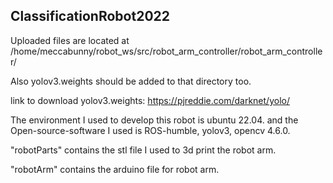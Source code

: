 ## ClassificationRobot2022

Uploaded files are located at /home/meccabunny/robot_ws/src/robot_arm_controller/robot_arm_controller/

Also yolov3.weights should be added to that directory too.

link to download yolov3.weights: https://pjreddie.com/darknet/yolo/



The environment I used to develop this robot is ubuntu 22.04. and the Open-source-software I used is ROS-humble, yolov3, opencv 4.6.0.

"robotParts" contains the stl file I used to 3d print the robot arm.

"robotArm" contains the arduino file for robot arm.
